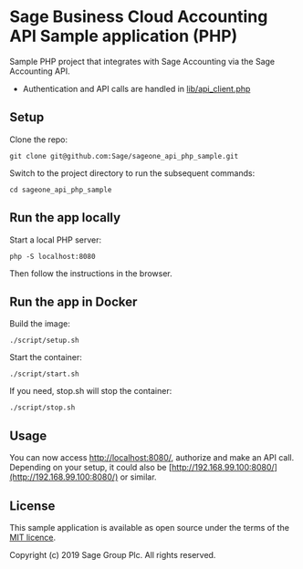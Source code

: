 # Sage Business Cloud Accounting API Sample application (PHP)

Sample PHP project that integrates with Sage Accounting via the Sage Accounting API.

* Authentication and API calls are handled in [lib/api_client.php](lib/api_client.php)

## Setup

Clone the repo:

`git clone git@github.com:Sage/sageone_api_php_sample.git`

Switch to the project directory to run the subsequent commands:

```
cd sageone_api_php_sample
```

## Run the app locally

Start a local PHP server:

```
php -S localhost:8080
```

Then follow the instructions in the browser.

## Run the app in Docker

Build the image:

```
./script/setup.sh
```

Start the container:

```
./script/start.sh
```

If you need, stop.sh will stop the container:

```
./script/stop.sh
```

## Usage

You can now access [http://localhost:8080/](http://localhost:8080/), authorize and make an API call. Depending on your setup, it could also be [http://192.168.99.100:8080/](http://192.168.99.100:8080/) or similar.

## License

This sample application is available as open source under the terms of the
[MIT licence](LICENSE).

Copyright (c) 2019 Sage Group Plc. All rights reserved.
